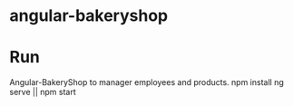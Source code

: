 # angular-bakeryshop
# Run
Angular-BakeryShop to manager employees and products.
npm install
ng serve || npm start

